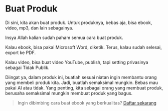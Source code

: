 # Buat Produk

Di sini, kita akan buat produk. Untuk produknya, bebas aja, bisa ebook, video, mp3, dan lain sebagainya.

Insya Allah kalian sudah paham semua cara buat produk.

Kalau ebook, bisa pakai Microsoft Word, diketik. Terus, kalau sudah selesai, export ke PDF.

Kalau video, bisa buat video YouTube, publish, tapi setting privasinya sebagai Tidak Publik.

Diingat ya, dalam produk ini, buatlah sesuai niatan ingin membantu orang yang membeli produk kita. Jadi, buatlah semaksimal mungkin. Bebas mau pakai AI atau tidak. Yang penting, kita sebagai orang yang membuat produk, berusaha semaksimal mungkin membuat produk yang bagus.

> Ingin dibimbing cara buat ebook yang berkualitas? [Daftar sekarang](https://lynk.id/zenhacker/9BlJjQ0)
